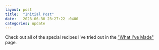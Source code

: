 ```yaml
---
layout: post
title:  "Initial Post"
date:   2023-06-30 23:27:22 -0400
categories: update
---
```


Check out all of the special recipes I've tried out in the ["What I've Made"](./what) page.